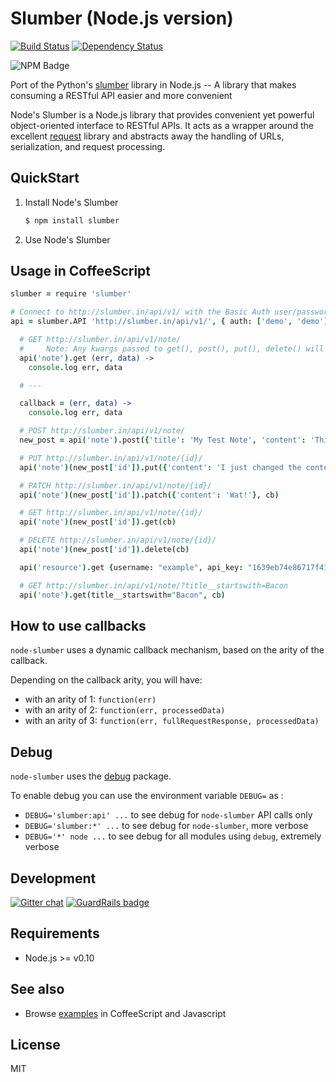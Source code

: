 Slumber (Node.js version)
=========================

[![Build Status](https://travis-ci.org/moul/node-slumber.png?branch=master)](https://travis-ci.org/moul/node-slumber)
[![Dependency Status](https://david-dm.org/moul/node-slumber.png?theme=shields.io)](https://david-dm.org/moul/node-slumber)

![NPM Badge](https://nodei.co/npm/slumber.png?downloads=true&stars=true "NPM Badge")

Port of the Python's [slumber](https://github.com/dstufft/slumber) library in Node.js -- A library that makes consuming a RESTful API easier and more convenient

Node's Slumber is a Node.js library that provides convenient yet powerful object-oriented interface to RESTful APIs.
It acts as a wrapper around the excellent [request](https://github.com/mikeal/request) library and abstracts away the handling of URLs, serialization, and request processing.

QuickStart
----------

1. Install Node's Slumber

    ```bash
    $ npm install slumber
    ```

2. Use Node's Slumber

Usage in CoffeeScript
---------------------

```coffee
slumber = require 'slumber'

# Connect to http://slumber.in/api/v1/ with the Basic Auth user/password of demo/demo
api = slumber.API 'http://slumber.in/api/v1/', { auth: ['demo', 'demo'] }, ->

  # GET http://slumber.in/api/v1/note/
  #     Note: Any kwargs passed to get(), post(), put(), delete() will be used as url parameters
  api('note').get (err, data) ->
    console.log err, data

  # ---

  callback = (err, data) ->
    console.log err, data

  # POST http://slumber.in/api/v1/note/
  new_post = api('note').post({'title': 'My Test Note', 'content': 'This is the content of my Test Note!'}, cb)

  # PUT http://slumber.in/api/v1/note/{id}/
  api('note')(new_post['id']).put({'content': 'I just changed the content of my Test Note!'}, cb)

  # PATCH http://slumber.in/api/v1/note/{id}/
  api('note')(new_post['id']).patch({'content': 'Wat!'}, cb)

  # GET http://slumber.in/api/v1/note/{id}/
  api('note')(new_post['id']).get(cb)

  # DELETE http://slumber.in/api/v1/note/{id}/
  api('note')(new_post['id']).delete(cb)

  api('resource').get {username: "example", api_key: "1639eb74e86717f410c640d2712557aac0e989c8"}, cb

  # GET http://slumber.in/api/v1/note/?title__startswith=Bacon
  api('note').get(title__startswith="Bacon", cb)
```

How to use callbacks
--------------------

`node-slumber` uses a dynamic callback mechanism, based on the arity of the callback.

Depending on the callback arity, you will have:

- with an arity of 1: `function(err)`
- with an arity of 2: `function(err, processedData)`
- with an arity of 3: `function(err, fullRequestResponse, processedData)`

Debug
-----

`node-slumber` uses the [debug](https://www.npmjs.com/package/debug) package.

To enable debug you can use the environment variable `DEBUG=` as :

- `DEBUG='slumber:api' ...` to see debug for `node-slumber` API calls only
- `DEBUG='slumber:*' ...` to see debug for `node-slumber`, more verbose
- `DEBUG='*' node ...` to see debug for all modules using `debug`, extremely verbose

Development
-----------

[![Gitter chat](https://badges.gitter.im/moul/node-slumber.png)](https://gitter.im/moul/node-slumber) [![GuardRails badge](https://badges.production.guardrails.io/moul/node-slumber.svg)](https://www.guardrails.io)

Requirements
------------

- Node.js >= v0.10

See also
--------

* Browse [examples](https://github.com/moul/node-slumber/tree/master/examples) in CoffeeScript and Javascript

License
-------

MIT
